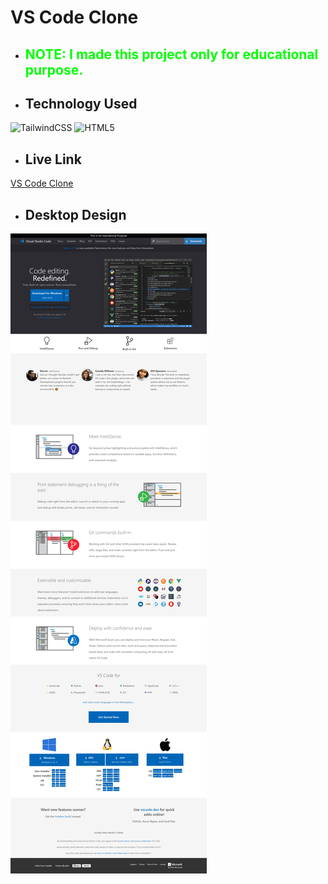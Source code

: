 # VS Code Clone

- ## <p style="color:lime;"> NOTE: I made this project only for educational purpose. </p>

- ## Technology Used

![TailwindCSS](https://img.shields.io/badge/tailwindcss-%2338B2AC.svg?style=for-the-badge&logo=tailwind-css&logoColor=white)
![HTML5](https://img.shields.io/badge/html5-%23E34F26.svg?style=for-the-badge&logo=html5&logoColor=white)

- ## Live Link
[VS Code Clone](https://vs-code-clone-by-jeetu.netlify.app)

- ## Desktop Design

![Desktop Design](./img/Desktop%20Design.png)